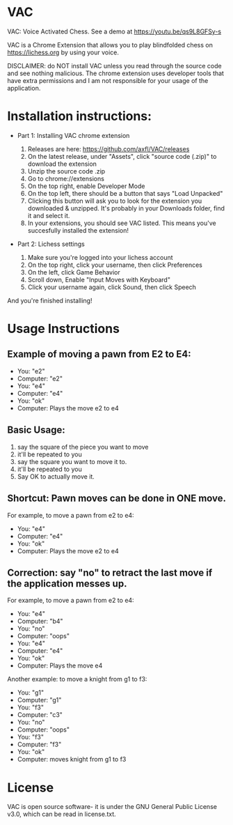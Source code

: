 # VAC
VAC: Voice Activated Chess. See a demo at https://youtu.be/qs9L8GFSy-s


VAC is a Chrome Extension that allows you to play blindfolded chess on https://lichess.org by using your voice.

DISCLAIMER: do NOT install VAC unless you read through the source code and see nothing malicious. The chrome extension uses developer tools that have extra permissions and I am not responsible for your usage of the application.

# Installation instructions: 
- Part 1: Installing VAC chrome extension

  1) Releases are here: https://github.com/axfl/VAC/releases
  2) On the latest release, under "Assets", click "source code (.zip)" to download the extension
  3) Unzip the source code .zip 
  4) Go to chrome://extensions
  5) On the top right, enable Developer Mode
  6) On the top left, there should be a button that says "Load Unpacked"
  7) Clicking this button will ask you to look for the extension you downloaded & unzipped. It's probably in your Downloads folder, find it and select it.
  8) In your extensions, you should see VAC listed. This means you've succesfully installed the extension! 
  
- Part 2: Lichess settings
  
  1) Make sure you're logged into your lichess account
  2) On the top right, click your username, then click Preferences 
  3) On the left, click Game Behavior
  4) Scroll down, Enable "Input Moves with Keyboard"
  5) Click your username again, click Sound, then click Speech

And you're finished installing!

# Usage Instructions
## Example of moving a pawn from E2 to E4:
- You:        "e2"
- Computer:   "e2"
- You:        "e4"
- Computer:   "e4"
- You:        "ok"
- Computer:  Plays the move e2 to e4

## Basic Usage:
  1) say the square of the piece you want to move
  2) it'll be repeated to you
  3) say the square you want to move it to. 
  4) it'll be repeated to you
  5) Say OK to actually move it.
  
## Shortcut: Pawn moves can be done in ONE move.

For example, to move a pawn from e2 to e4:
- You: "e4"
- Computer: "e4"
- You: "ok"
- Computer: Plays the move e2 to e4

## Correction: say "no" to retract the last move if the application messes up.

For example, to move a pawn from e2 to e4:
- You: "e4"
- Computer: "b4"
- You: "no"
- Computer: "oops"
- You: "e4"
- Computer: "e4"
- You: "ok"
- Computer: Plays the move e4

Another example: to move a knight from g1 to f3:
- You: "g1"
- Computer: "g1"
- You: "f3"
- Computer: "c3"
- You: "no"
- Computer: "oops"
- You: "f3"
- Computer: "f3"
- You: "ok"
- Computer: moves knight from g1 to f3

# License

VAC is open source software- it is under the GNU General Public License v3.0, which can be read in license.txt.




